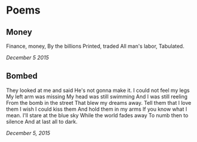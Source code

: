 

# Poems #

## Money ##
Finance, money,
By the billions
Printed, traded
All man's labor,
Tabulated.

*December 5 2015*

## Bombed ##
They looked at me and said
He's not gonna make it.
I could not feel my legs
My left arm was missing
My head was still swimming
And I was still reeling
From the bomb in the street
That blew my dreams away.
Tell them that I love them
I wish I could kiss them
And hold them in my arms
If you know what I mean.
I'll stare at the blue sky
While the world fades away
To numb then to silence
And at last all to dark.

*December 5, 2015*